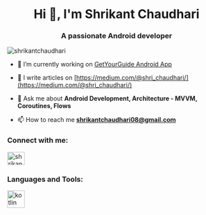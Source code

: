 <h1 align="center">Hi 👋, I'm Shrikant Chaudhari</h1>
<h3 align="center">A passionate Android developer</h3>

<p align="left"> <img src="https://komarev.com/ghpvc/?username=shrikantchaudhari&label=Profile%20views&color=0e75b6&style=flat" alt="shrikantchaudhari" /> </p>

- 🔭 I’m currently working on [GetYourGuide Android App](https://play.google.com/store/search?q=getyourguide&c=apps&gl=DE)

- 📝 I write articles on [https://medium.com/@shri_chaudhari/](https://medium.com/@shri_chaudhari/)

- 💬 Ask me about **Android Development, Architecture - MVVM, Coroutines, Flows**

- 📫 How to reach me **shrikantchaudhari08@gmail.com**

<h3 align="left">Connect with me:</h3>
<p align="left">
<a href="https://linkedin.com/in/shrikant-chaudhari" target="blank"><img align="center" src="https://raw.githubusercontent.com/rahuldkjain/github-profile-readme-generator/master/src/images/icons/Social/linked-in-alt.svg" alt="shrikant-chaudhari" height="30" width="40" /></a>
</p>

<h3 align="left">Languages and Tools:</h3>
<p align="left"> <a href="https://kotlinlang.org" target="_blank" rel="noreferrer"> <img src="https://www.vectorlogo.zone/logos/kotlinlang/kotlinlang-icon.svg" alt="kotlin" width="40" height="40"/> </a> </p>
